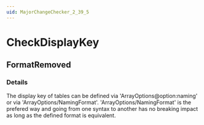 ```yaml
---
uid: MajorChangeChecker_2_39_5
---
```


# CheckDisplayKey

## FormatRemoved

<!-- Description, Properties, ... sections are auto-generated. -->
<!-- REPLACE ME AUTO-GENERATION -->

### Details

The display key of tables can be defined via 'ArrayOptions@option:naming' or via 'ArrayOptions/NamingFormat'.
'ArrayOptions/NamingFormat' is the prefered way and going from one syntax to another has no breaking impact as long as the defined format is equivalent.

<!-- Uncomment to add example code -->
<!--### Example code-->
